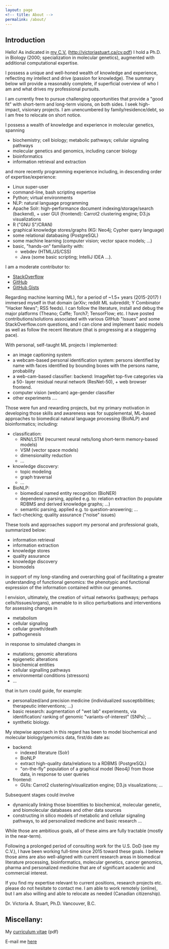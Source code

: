 ```yaml
---
layout: page
<!-- title: About -->
permalink: /about/
---
```

## Introduction

Hello!  As indicated in [my C.V.](http://victoriastuart.ca/cv.pdf) (http://victoriastuart.ca/cv.pdf) I hold a Ph.D. in Biology (2000; specialization in molecular genetics), augmented with additional computational expertise.

I possess a unique and well-honed wealth of knowledge and experience, reflecting my intellect and drive (passion for knowledge).  The summary below will provide a reasonably complete, if superficial overview of who I am and what drives my professional pursuits.

I am currently free to pursue challenging opportunities that provide a "good fit" with short-term and long-term visions, on both sides.  I seek high-impact, visionary projects.  I am unencumbered by family/residence/debt, so I am free to relocate on short notice.

I possess a wealth of knowledge and experience in molecular genetics, spanning

 * biochemistry; cell biology; metabolic pathways; cellular signaling pathways
 * molecular genetics and genomics, including cancer biology
 * bioinformatics
 * information retrieval and extraction

and more recently programming experience including, in descending order of expertise/experience:

 * Linux super-user
 * command-line, bash scripting expertise
 * Python; virtual environments
 * NLP: natural language programming
 * Apache Solr: high-performance document indexing/storage/search (backend), +
   user GUI (frontend): Carrot2 clustering engine; D3.js visualizations
 * R ("GNU S"/CRAN)
 * graphical knowledge stores/graphs (KG: Neo4j; Cypher query language)
 * some relational databasing (PostgreSQL)
 * some machine learning (computer vision; vector space models; ...)
 * basic, "hands-on" familiarity with:
    * webdev (HTML/JS/CSS)
    * Java (some basic scripting; IntelliJ IDEA ...).

I am a moderate contributor to:

 * [StackOverflow](https://stackoverflow.com/users/1904943/victoria-stuart)
 * [GitHub](https://github.com/victoriastuart)
 * [GitHub Gists](https://gist.github.com/victoriastuart)

Regarding machine learning (ML), for a period of ~1.5+ years (2015-2017) I immersed myself in that domain (arXiv; reddit ML subreddit; Y Combinator "Hacker News"; RSS feeds).  I can follow the literature, install and debug the major platforms (Theano; Caffe; Torch7; TensorFlow; etc.  I have posted contributions/solutions associated with various GitHub "Issues" and some StackOverflow.com questions, and I can clone and implement basic models as well as follow the recent literature (that is progressing at a staggering pace).

With personal, self-taught ML projects I implemented:

 * an image captioning system
 * a webcam-based personal identification system: persons identified by name
   with faces identified by bounding boxes with the persons name, probability
 * a web-cam-based classifier: backend: ImageNet top-five categories via a 50-
   layer residual neural network (ResNet-50), + web browser frontend.
 * computer vision (webcam) age-gender classifier
 * other experiments ....

Those were fun and rewarding projects, but my primary motivation in developing those skills and awareness was for supplemental, ML-based approaches to biomedical natural language processing (BioNLP) and bioinformatics; including:

 * classification:
    * RNN/LSTM (recurrent neural nets/long short-term memory-based models)
    * VSM (vector space models)
    * dimensionality reduction
    * ...
 * knowledge discovery:
    * topic modeling
    * graph traversal
    * ...
 * BioNLP:
    * biomedical named entity recognition (BioNER)
    * dependency parsing, applied e.g. to: relation extraction (to populate
      RDBMS and derived knowledge graphs; ...)
    * semantic parsing, applied e.g. to question-answering; ...
 * fact-checking; quality assurance ("noise" issues)

These tools and approaches support my personal and professional goals, summarized below:

 * information retrieval
 * information extraction
 * knowledge stores
 * quality assurance
 * knowledge discovery
 * biomodels

in support of my long-standing and overarching goal of facilitating a greater understanding of functional genomics: the phenotypic and functional expression of the information contained within our genomes.

I envision, ultimately, the creation of virtual networks (pathways; perhaps cells/tissues/organs), amenable to in silico perturbations and interventions for assessing changes in

 * metabolism
 * cellular signaling
 * cellular growth/death
 * pathogenesis

in response to simulated changes in

 * mutations; genomic alterations
 * epigenetic alterations
 * biochemical entities
 * cellular signalling pathways
 * environmental conditions (stressors)
 * ...

that in turn could guide, for example:

 * personalized/and precision medicine (individualized susceptibilities;
   therapeutic interventions; ...)
 * basic research: augmentation of "wet lab" experiments, via identification/
   ranking of genomic "variants-of-interest" (SNPs); ...
 * synthetic biology.

My stepwise approach in this regard has been to model biochemical and molecular biology/genomics data, first/do date as:

 * backend:
    * indexed literature (Solr)
    * BioNLP
    * extract high-quality data/relations to a RDBMS (PostgreSQL)
    * "on-the-fly" population of a graphical model (Neo4j) from those data, in
      response to user queries
 * frontend:
    * GUIs: Carrot2 clustering/visualization engine; D3.js visualizations; ...

Subsequent stages could involve

 * dynamically linking those bioentities to biochemical, molecular genetic, and
   biomolecular databases and other data sources
 * constructing in silico models of metabolic and cellular signaling pathways,
   to aid personalized medicine and basic research ...

While those are ambitious goals, all of these aims are fully tractable (mostly in the near-term).

Following a prolonged period of consulting work for the U.S. DoD (see my C.V.), I have been working full-time since 2015 toward these goals.  I believe those aims are also well-aligned with current research areas in biomedical literature processing, bioinformatics, molecular genetics, cancer genomics, pharma and personalized medicine that are of significant academic and commercial interest.

If you find my expertise relevant to current positions, research projects etc. please do not hesitate to contact me.  I am able to work remotely (online), but I am also willing and able to relocate as needed (Canadian citizenship).

Dr. Victoria A. Stuart, Ph.D.
Vancouver, B.C.

## Miscellany:

My [curriculum vitae](\.\./cv.pdf) (pdf)

E-mail me [here](mailto:Victoria.A.Stuart@gmail.com)

